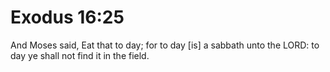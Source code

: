 # Exodus 16:25

And Moses said, Eat that to day; for to day [is] a sabbath unto the LORD: to day ye shall not find it in the field.